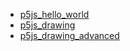 * [p5js_hello_world](p5js_hello_world)
* [p5js_drawing](p5js_drawing)
* [p5js_drawing_advanced](p5js_drawing_advanced)

